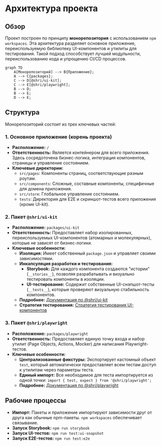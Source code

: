 # Архитектура проекта

## Обзор

Проект построен по принципу **монорепозитория** с использованием `npm workspaces`. Эта архитектура разделяет основное приложение, переиспользуемую библиотеку UI-компонентов и утилиты для тестирования. Такой подход способствует лучшей модульности, переиспользованию кода и упрощению CI/CD процессов.

```mermaid
graph TD
    A[Монорепозиторий] --> B{Приложение};
    A --> C{packages};
    C --> D[@shri/ui-kit];
    C --> E[@shri/playwright];
    B --> D;
    B --> E;
    D --> E;
```

## Структура

Монорепозиторий состоит из трех ключевых частей:

### 1. Основное приложение (корень проекта)

-   **Расположение:** `/`
-   **Ответственность:** Является контейнером для всего приложения. Здесь сосредоточена бизнес-логика, интеграция компонентов, страницы и управление состоянием.
-   **Ключевые директории:**
    -   `src/pages`: Компоненты страниц, соответствующие разным роутам.
    -   `src/components`: Сложные, составные компоненты, специфичные для домена приложения.
    -   `src/store`: Глобальное управление состоянием.
    -   `tests`: Директория для E2E и скриншот-тестов всего приложения (кроме UI-kit).

### 2. Пакет `@shri/ui-kit`

-   **Расположение:** `packages/ui-kit`
-   **Ответственность:** Предоставляет набор изолированных, переиспользуемых UI-компонентов (атомарных и молекулярных), которые не зависят от бизнес-логики.
-   **Ключевые особенности:**
    -   **Изоляция:** Имеет собственный `package.json` и управляет своими зависимостями.
    -   **Инкапсуляция разработки и тестирования:**
        -   **Storybook:** Для каждого компонента создаются "истории" (`__stories__`), позволяя разрабатывать и визуально тестировать компоненты в изоляции.
        -   **UI-тестирование:** Содержит собственные UI-снэпшот-тесты (`__tests__`), которые проверяют визуальную стабильность компонентов.
    -   **Подробнее:** [Документация по @shri/ui-kit](./packages/ui-kit/index.md)
    -   **Стратегия тестирования:** [Стратегия тестирования UI-компонентов](./packages/ui-kit/testing-strategy.md)

### 3. Пакет `@shri/playwright`

-   **Расположение:** `packages/playwright`
-   **Ответственность:** Предоставляет единую точку входа и набор утилит (Page Objects, Actions, Mocker) для написания Playwright-тестов.
-   **Ключевые особенности:**
    -   **Централизованные фикстуры:** Экспортирует кастомный объект `test`, который автоматически предоставляет всем тестам доступ к утилитам через параметры теста.
    -   **Единый импорт:** Все необходимое для теста импортируется из одной точки: `import { test, expect } from '@shri/playwright';`
    -   **Подробнее:** [Документация по @shri/playwright](./packages/playwright/index.md)

## Рабочие процессы

-   **Импорт:** Пакеты и приложение импортируют зависимости друг от друга как обычные npm-пакеты. `npm workspaces` обеспечивает связывание.
-   **Запуск Storybook:** `npm run storybook`
-   **Запуск UI-тестов:** `npm run test:ui-snapshot`
-   **Запуск E2E-тестов:** `npm run test:e2e` 